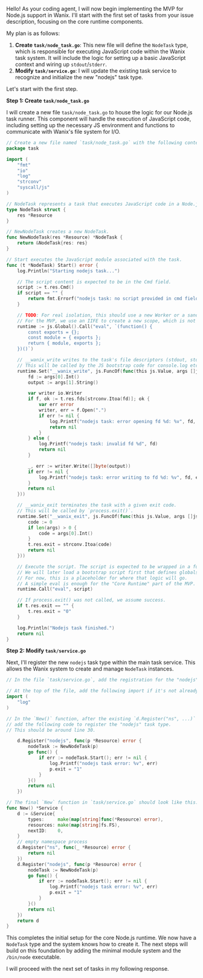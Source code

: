 Hello! As your coding agent, I will now begin implementing the MVP for Node.js support in Wanix. I'll start with the first set of tasks from your issue description, focusing on the core runtime components.

My plan is as follows:

1.  **Create `task/node_task.go`**: This new file will define the `NodeTask` type, which is responsible for executing JavaScript code within the Wanix task system. It will include the logic for setting up a basic JavaScript context and wiring up `stdout`/`stderr`.
2.  **Modify `task/service.go`**: I will update the existing task service to recognize and initialize the new "nodejs" task type.

Let's start with the first step.

**Step 1: Create `task/node_task.go`**

I will create a new file `task/node_task.go` to house the logic for our Node.js task runner. This component will handle the execution of JavaScript code, including setting up the necessary JS environment and functions to communicate with Wanix's file system for I/O.

```go
// Create a new file named `task/node_task.go` with the following content:
package task

import (
	"fmt"
	"io"
	"log"
	"strconv"
	"syscall/js"
)

// NodeTask represents a task that executes JavaScript code in a Node.js-like environment.
type NodeTask struct {
	res *Resource
}

// NewNodeTask creates a new NodeTask.
func NewNodeTask(res *Resource) *NodeTask {
	return &NodeTask{res: res}
}

// Start executes the JavaScript module associated with the task.
func (t *NodeTask) Start() error {
	log.Println("Starting nodejs task...")

	// The script content is expected to be in the Cmd field.
	script := t.res.Cmd()
	if script == "" {
		return fmt.Errorf("nodejs task: no script provided in cmd field")
	}

	// TODO: For real isolation, this should use a new Worker or a sandboxed iframe.
	// For the MVP, we use an IIFE to create a new scope, which is not true isolation.
	runtime := js.Global().Call("eval", `(function() {
		const exports = {};
		const module = { exports };
		return { module, exports };
	})()`)

	// __wanix_write writes to the task's file descriptors (stdout, stderr).
	// This will be called by the JS bootstrap code for console.log etc.
	runtime.Set("__wanix_write", js.FuncOf(func(this js.Value, args []js.Value) any {
		fd := args[0].Int()
		output := args[1].String()

		var writer io.Writer
		if f, ok := t.res.fds[strconv.Itoa(fd)]; ok {
			var err error
			writer, err = f.Open(".")
			if err != nil {
				log.Printf("nodejs task: error opening fd %d: %v", fd, err)
				return nil
			}
		} else {
			log.Printf("nodejs task: invalid fd %d", fd)
			return nil
		}

		_, err := writer.Write([]byte(output))
		if err != nil {
			log.Printf("nodejs task: error writing to fd %d: %v", fd, err)
		}
		return nil
	}))

	// __wanix_exit terminates the task with a given exit code.
	// This will be called by `process.exit()`.
	runtime.Set("__wanix_exit", js.FuncOf(func(this js.Value, args []js.Value) any {
		code := 0
		if len(args) > 0 {
			code = args[0].Int()
		}
		t.res.exit = strconv.Itoa(code)
		return nil
	}))

	// Execute the script. The script is expected to be wrapped in a function.
	// We will later load a bootstrap script first that defines globals like `console`.
	// For now, this is a placeholder for where that logic will go.
	// A simple eval is enough for the "Core Runtime" part of the MVP.
	runtime.Call("eval", script)

	// If process.exit() was not called, we assume success.
	if t.res.exit == "" {
		t.res.exit = "0"
	}

	log.Println("Nodejs task finished.")
	return nil
}
```

**Step 2: Modify `task/service.go`**

Next, I'll register the new `nodejs` task type within the main task service. This allows the Wanix system to create and manage `NodeTask` instances.

```go
// In the file `task/service.go`, add the registration for the "nodejs" task type.

// At the top of the file, add the following import if it's not already there:
import (
	"log"
)

// In the `New()` function, after the existing `d.Register("ns", ...)` call,
// add the following code to register the "nodejs" task type.
// This should be around line 30.

	d.Register("nodejs", func(p *Resource) error {
		nodeTask := NewNodeTask(p)
		go func() {
			if err := nodeTask.Start(); err != nil {
				log.Printf("nodejs task error: %v", err)
				p.exit = "1"
			}
		}()
		return nil
	})

// The final `New` function in `task/service.go` should look like this:
func New() *Service {
	d := &Service{
		types:     make(map[string]func(*Resource) error),
		resources: make(map[string]fs.FS),
		nextID:    0,
	}
	// empty namespace process
	d.Register("ns", func(_ *Resource) error {
		return nil
	})
	d.Register("nodejs", func(p *Resource) error {
		nodeTask := NewNodeTask(p)
		go func() {
			if err := nodeTask.Start(); err != nil {
				log.Printf("nodejs task error: %v", err)
				p.exit = "1"
			}
		}()
		return nil
	})
	return d
}
```

This completes the initial setup for the core Node.js runtime. We now have a `NodeTask` type and the system knows how to create it. The next steps will build on this foundation by adding the minimal module system and the `/bin/node` executable.

I will proceed with the next set of tasks in my following response.

